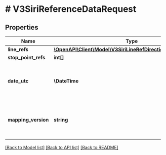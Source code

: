 # # V3SiriReferenceDataRequest

## Properties

Name | Type | Description | Notes
------------ | ------------- | ------------- | -------------
**line_refs** | [**\OpenAPI\Client\Model\V3SiriLineRefDirectionRefStopPointRef[]**](V3SiriLineRefDirectionRefStopPointRef.md) |  |
**stop_point_refs** | **int[]** | Siri StopPointRef | [optional]
**date_utc** | **\DateTime** | Filter by the date and time of the request (ISO 8601 UTC format) (default &#x3D; current date and time) | [optional]
**mapping_version** | **string** | DIVA mapping version generated by Chronos during a Parser or RealtimeBusConfig load |

[[Back to Model list]](../../README.md#models) [[Back to API list]](../../README.md#endpoints) [[Back to README]](../../README.md)
